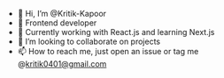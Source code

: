 - 👋 Hi, I’m @Kritik-Kapoor
- 👀 Frontend developer
- 🌱 Currently working with React.js and learning Next.js
- 💞️ I’m looking to collaborate on projects
- 📫 How to reach me, just open an issue or tag me @kritik0401@gmail.com 

<!---
Kritik-Kapoor/Kritik-Kapoor is a ✨ special ✨ repository because its `README.md` (this file) appears on your GitHub profile.
You can click the Preview link to take a look at your changes.
--->
